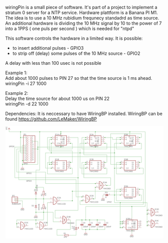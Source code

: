 
wiringPin is a small piece of software. It's part of a project to implement a 
stratum 0 server for a NTP service. Hardware plattform is a Banana PI M1. 
The idea is to use a 10 MHz rubidium frequnecy standadrd as time source.
An additional hardware is dividing the 10 MHz signal by 10 to the power of 7
into a 1PPS ( one puls per second ) which is needed for "ntpd" 

This software controls the hardware in a limited way. It is possible: 
* to insert additional pulses - GPIO3 
* to strip off (delay) some pulses of the 10 MHz source - GPIO2 

A delay with less than 100 usec is not possible 

Example 1:  
Add about 1000 pulses to PIN 27 so that the time source is 1 ms ahead.  
  wiringPin -i 27 1000

Example 2:  
Delay the time source for about 1000 us on PIN 22  
  wiringPin -d 22 1000 

Dependencies:
It is neccessary to have WiringBP installed. 
WiringBP can be found https://github.com/LeMaker/WiringBP

![schaltplan](/schaltplan10p7.png) 

